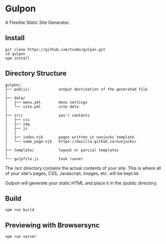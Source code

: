 # Gulpon

A Flexible Static Site Generator.

## Install

```
git clone https://github.com/tsubo/gulpon.git
cd gulpon
npm install
```

## Directory Structure

```
gulpon/
├── public/             output destination of the generated file
│
├── data/
│   ├── menu.yml        menu settings
│   └── site.yml        site deta
│
├── src/                you'r contents
│   ├── css
│   ├── img
│   ├── js
│   │
│   ├── index.njk       pages written in nunjucks template
│   └── some_page.njk   https://mozilla.github.io/nunjucks/
│
├── template/           layout or parcial templates
│
└── gulpfile.js         task runner
```

The /src directory contains the actual contents of your site. This is where all of your site's pages, CSS, Javascript, images, etc. will be kept.kk

Gulpon will generate your static HTML and place it in the /public directory.

## Build

```
npm run build
```

## Previewing with Browsersync

```
npm run server
```
